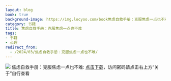 ```yaml
---
layout: blog
book: true
background-image: https://img.locyoo.com/book焦虑自救手册：克服焦虑一点也不难.jpg
category: 书籍
title: 焦虑自救手册：克服焦虑一点也不难
tags:
- 书籍
- 心理
redirect_from:
  - /2024/03/焦虑自救手册：克服焦虑一点也不难/
---
```

![](https://img.locyoo.com/book焦虑自救手册：克服焦虑一点也不难.jpg)
焦虑自救手册：克服焦虑一点也不难: <a name = "ref1" href="https://url18.ctfile.com/f/50983618-1418306519-a16972?p=3619">点击下载</a>，访问密码请点击右上方“关于”自行查看